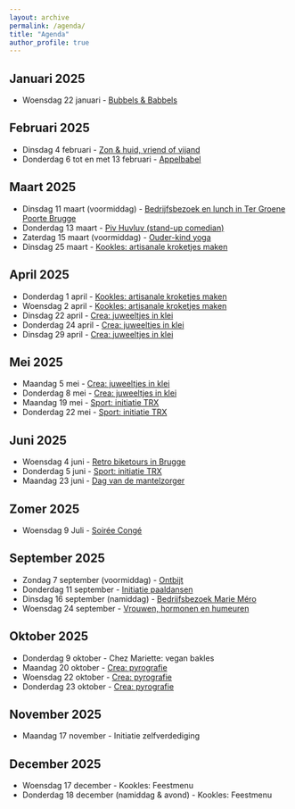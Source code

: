 ```yaml
---
layout: archive
permalink: /agenda/
title: "Agenda"
author_profile: true
---
```


## Januari 2025

- Woensdag 22 januari - [Bubbels & Babbels](/assets/media/agenda/2025-01-22-bubbels.pdf)

## Februari 2025

- Dinsdag 4 februari - [Zon & huid, vriend of vijand](/assets/media/agenda/2025-02-04-huid.pdf)
- Donderdag 6 tot en met 13 februari - [Appelbabel](/assets/media/agenda/2025-02-06-appelbabbel.jpg)

## Maart 2025

- Dinsdag 11 maart (voormiddag) - [Bedrijfsbezoek en lunch in Ter Groene Poorte Brugge](/assets/media/agenda/2025-03-11-groene-poort.pdf)
- Donderdag 13 maart - [Piv Huvluv (stand-up comedian)](/assets/media/agenda/2025-03-13-piv-huvluv.pdf)
- Zaterdag 15 maart (voormiddag) - [Ouder-kind yoga](/assets/media/agenda/2025-03-15-kinderyoga.pdf)
- Dinsdag 25 maart - [Kookles: artisanale kroketjes maken](/assets/media/agenda/2025-04-01-kroketjes.pdf)

## April 2025

- Donderdag 1 april - [Kookles: artisanale kroketjes maken](/assets/media/agenda/2025-04-01-kroketjes.pdf)
- Woensdag 2 april - [Kookles: artisanale kroketjes maken](/assets/media/agenda/2025-04-01-kroketjes.pdf)
- Dinsdag 22 april - [Crea: juweeltjes in klei](/assets/media/agenda/2025-04-22-oorbellen.pdf)
- Donderdag 24 april - [Crea: juweeltjes in klei](/assets/media/agenda/2025-04-22-oorbellen.pdf)
- Dinsdag 29 april - [Crea: juweeltjes in klei](/assets/media/agenda/2025-04-22-oorbellen.pdf)

## Mei 2025

- Maandag 5 mei - [Crea: juweeltjes in klei](/assets/media/agenda/2025-04-22-oorbellen.pdf)
- Donderdag 8 mei - [Crea: juweeltjes in klei](/assets/media/agenda/2025-04-22-oorbellen.pdf)
- Maandag 19 mei - [Sport: initiatie TRX](/assets/media/agenda/2025-05-19-TRX.pdf)
- Donderdag 22 mei - [Sport: initiatie TRX](/assets/media/agenda/2025-05-19-TRX.pdf)

## Juni 2025

- Woensdag 4 juni - [Retro biketours in Brugge](/assets/media/agenda/2025-06-04-retro-bike.pdf)
- Donderdag 5 juni - [Sport: initiatie TRX](/assets/media/agenda/2025-05-19-TRX.pdf)
- Maandag 23 juni - [Dag van de mantelzorger](/assets/media/agenda/2025-06-23-mantelzorger.pdf)

## Zomer 2025

- Woensdag 9 Juli - [Soirée Congé](/assets/media/agenda/2025-06-09-soirée-congé.pdf)

## September 2025

- Zondag 7 september (voormiddag) - [Ontbijt](/assets/media/agenda/2025-09-07-ontbijt.pdf)
- Donderdag 11 september - [Initiatie paaldansen](/assets/media/agenda/2025-09-11-paaldansen.png)
- Dinsdag 16 september (namiddag) - [Bedrijfsbezoek Marie Méro](/assets/media/agenda/2025-09-16-marie-mero.pdf)
- Woensdag 24 september - [Vrouwen, hormonen en humeuren](/assets/media/agenda/2025-09-24-hormonen.pdf)

## Oktober 2025

- Donderdag 9 oktober - Chez Mariette: vegan bakles
- Maandag 20 oktober - [Crea: pyrografie](/assets/media/agenda/2025-10-pyrografie.pdf)
- Woensdag 22 oktober - [Crea: pyrografie](/assets/media/agenda/2025-10-pyrografie.pdf)
- Donderdag 23 oktober - [Crea: pyrografie](/assets/media/agenda/2025-10-pyrografie.pdf)

## November 2025

- Maandag 17 november - Initiatie zelfverdediging

## December 2025

- Woensdag 17 december - Kookles: Feestmenu
- Donderdag 18 december (namiddag & avond) - Kookles: Feestmenu
